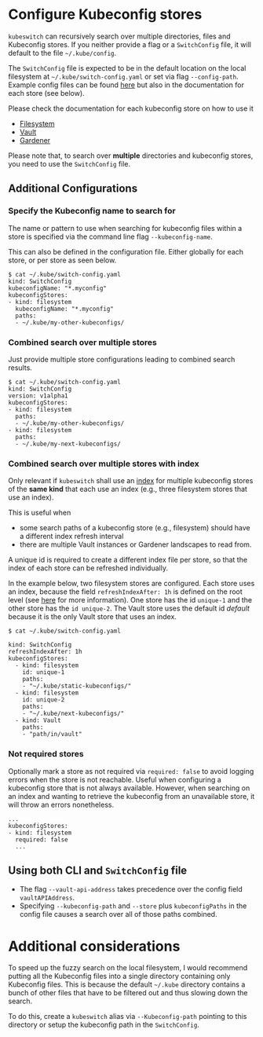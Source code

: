 # Configure Kubeconfig stores

`kubeswitch` can recursively search over multiple directories, files and Kubeconfig stores.
If you neither provide a flag or a `SwitchConfig` file, it will default to the file `~/.kube/config`.

The `SwitchConfig` file is expected to be in the default location
on the local filesystem at `~/.kube/switch-config.yaml` or set via flag `--config-path`.
Example config files can be found [here](../resources/demo-config-files) but also in 
the documentation for each store (see below).

Please check the documentation for each kubeconfig store on how to use it
 - [Filesystem](stores/filesystem/filesystem.md)
 - [Vault](stores/vault/use_vault_store.md)
 - [Gardener](stores/gardener/gardener.md)

Please note that, to search over **multiple** directories and kubeconfig stores,
you need to use the `SwitchConfig` file.

## Additional Configurations

### Specify the Kubeconfig name to search for

The name or pattern to use when searching for kubeconfig files 
within a store is specified via the command line flag `--kubeconfig-name`.  

This can also be defined in the configuration file. 
Either globally for each store, or per store as seen below.

```
$ cat ~/.kube/switch-config.yaml
kind: SwitchConfig
kubeconfigName: "*.myconfig"
kubeconfigStores:
- kind: filesystem
  kubeconfigName: "*.myconfig"
  paths:
  - ~/.kube/my-other-kubeconfigs/
```

### Combined search over multiple stores

Just provide multiple store configurations leading to combined search results.

```
$ cat ~/.kube/switch-config.yaml
kind: SwitchConfig
version: v1alpha1
kubeconfigStores:
- kind: filesystem
  paths:
  - ~/.kube/my-other-kubeconfigs/
- kind: filesystem
  paths:
  - ~/.kube/my-next-kubeconfigs/
```

### Combined search over multiple stores with index

Only relevant if `kubeswitch` shall use an [index](search_index.md) for multiple kubeconfig stores of the
**same kind** that each use an index  (e.g., three filesystem stores that use an index).

This is useful when
- some search paths of a kubeconfig store (e.g., filesystem) should have a different index refresh interval
- there are multiple Vault instances or Gardener landscapes to read from.

A unique id is required to create a different index file per store, so that 
the index of each store can be refreshed individually.

In the example below, two filesystem stores are configured.
Each store uses an index, because the field `refreshIndexAfter: 1h` is defined on the root level (see [here](search_index.md#enable-index-for-all-stores) for more information).
One store has the id `unique-1` and the other store has the `id unique-2`.
The Vault store uses the default id _default_ because it is the only Vault store that uses an index.

```
$ cat ~/.kube/switch-config.yaml

kind: SwitchConfig
refreshIndexAfter: 1h
kubeconfigStores:
  - kind: filesystem
    id: unique-1
    paths:
    - "~/.kube/static-kubeconfigs/"
  - kind: filesystem
    id: unique-2
    paths:
    - "~/.kube/next-kubeconfigs/"
  - kind: Vault
    paths:
    - "path/in/vault"
```

### Not required stores

Optionally mark a store as not required via `required: false` to avoid logging errors when 
the store is not reachable.
Useful when configuring a kubeconfig store that is not always available.
However, when searching on an index and wanting to retrieve the kubeconfig from an unavailable store,
it will throw an errors nonetheless.

```
...
kubeconfigStores:
- kind: filesystem
  required: false
  ...
```

## Using both CLI and `SwitchConfig` file

- The flag `--vault-api-address` takes precedence over the config field `vaultAPIAddress`.
- Specifying `--kubeconfig-path` and `--store` plus `kubeconfigPaths` in the config file
  causes a search over all of those paths combined.

# Additional considerations

To speed up the fuzzy search on the local filesystem,
I would recommend putting all the Kubeconfig files into a single directory containing only Kubeconfig files.
This is because the default `~/.kube` directory contains a bunch of other files
that have to be filtered out and thus slowing down the search.

To do this, create a `kubeswitch` alias via `--Kubeconfig-path` pointing
to this directory or setup the kubeconfig path in the `SwitchConfig`.

